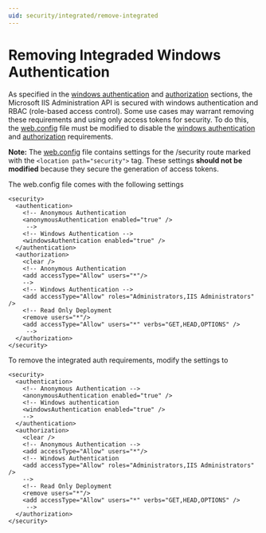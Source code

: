 ```yaml
---
uid: security/integrated/remove-integrated
---
```


# Removing Integraded Windows Authentication

As specified in the [windows authentication](windows.md) and [authorization](authorization.md) sections, the Microsoft IIS Administration API is secured with windows authentication and RBAC (role-based access control). Some use cases may warrant removing these requirements and using only access tokens for security. To do this, the [web.config](web.config.md) file must be modified to disable the [windows authentication](windows.md) and [authorization](authorization.md) requirements.

**Note:**
The [web.config](web.config.md) file contains settings for the /security route marked with the `<location path="security">` tag. These settings **should not be modified** because they secure the generation of access tokens.

The web.config file comes with the following settings

    <security>
      <authentication>
        <!-- Anonymous Authentication 
        <anonymousAuthentication enabled="true" />
         -->
        <!-- Windows Authentication -->
        <windowsAuthentication enabled="true" />
      </authentication>
      <authorization>
        <clear />
        <!-- Anonymous Authentication 
        <add accessType="Allow" users="*"/>
        -->
        <!-- Windows Authentication -->
        <add accessType="Allow" roles="Administrators,IIS Administrators" />
        <!-- Read Only Deployment
        <remove users="*"/>
        <add accessType="Allow" users="*" verbs="GET,HEAD,OPTIONS" />
         -->
      </authorization>
    </security>

To remove the integrated auth requirements, modify the settings to 

    <security>
      <authentication>
        <!-- Anonymous Authentication -->
        <anonymousAuthentication enabled="true" />        
        <!-- Windows authentication
        <windowsAuthentication enabled="true" />
        -->
      </authentication>
      <authorization>
        <clear />
        <!-- Anonymous Authentication -->
        <add accessType="Allow" users="*"/>
        <!-- Windows Authentication
        <add accessType="Allow" roles="Administrators,IIS Administrators" />
        -->
        <!-- Read Only Deployment
        <remove users="*"/>
        <add accessType="Allow" users="*" verbs="GET,HEAD,OPTIONS" />
         -->
      </authorization>
    </security>
